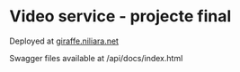 # Video service - projecte final

Deployed at [giraffe.niliara.net](giraffe.niliara.net)

Swagger files available at /api/docs/index.html
